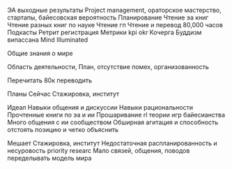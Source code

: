 ЭА выходные результаты
Project management, ораторское мастерство, стартапы, байесовская вероятность
Планирование
Чтение эа книг
Чтение разных книг по науке
Чтение гп
Чтение и перевод 80,000 часов
Подкасты
Ретрит регистрация
Метрики kpi okr
Кочерга
Буддизм випассана Mind Illuminated


Общие знания о мире

Область деятельности, План, отсутствие помех, организованность

Перечитать 80к переводить

Планы
Сейчас
Стажировка, институт

Идеал
Навыки общения и дискуссии
Навыки рациональности
Прочтенные книги по эа и ии
Прошаривание rl теории игр байесианства
Много общения с ии сообществом
Обширная агитация и способность отстоять позицию и четко объяснить

Мешает
Стажировка, институт
Недостаточная распланированность и несуровость priority researc
Мало связей, общения, поводов переделывать модель мира
